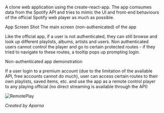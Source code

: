 A clone web application using the create-react-app. The app comsumes data from the Spotify API and tries to mimic the UI and front-end behaviours of the official Spotify web player as much as possible.

App Screen Shot The main screen (non-authenicated) of the app

Like the official app, if a user is not authenticated, they can still browse and look up different playlists, albums, artists and users. Non authenticated users cannot control the player and go to certain protected routes - if they tried to navigate to these routes, a tooltip pops up prompting login.

Non-authenticated app demonstration

If a user login to a premium account (due to the limitation of the available API, free accounts cannot do much), user can access certain routes to their own playlists, saved items, etc. and use the app as a remote control player to any playing official (no direct streaming is available through the API)



![RemotePlay](https://user-images.githubusercontent.com/86848213/172656816-9a3f60ac-e417-4563-9b1e-f331d24914ed.gif)



*Created by 
Aparna*
